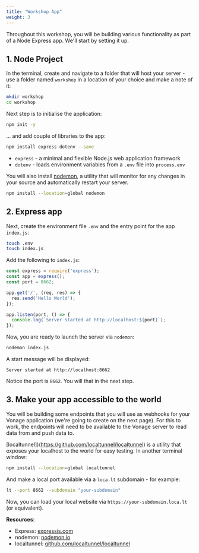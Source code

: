 ```yaml
---
title: "Workshop App"
weight: 3
---
```


Throughout this workshop, you will be building various functionality as part of a Node Express app. We'll start by setting it up.

## 1. Node Project

In the terminal, create and navigate to a folder that will host your server - use a folder named `workshop` in a location of your choice and make a note of it:

```sh
mkdir workshop
cd workshop
```

Next step is to initialise the application:

```sh
npm init -y
```

... and add couple of libraries to the app:

```sh
npm install express dotenv --save
```

- `express` - a minimal and flexible Node.js web application framework
- `dotenv` - loads environment variables from a `.env` file into `process.env`

You will also install [nodemon](https://nodemon.io/), a utility that will monitor for any changes in your source and automatically restart your server.

```sh
npm install --location=global nodemon
```


## 2. Express app

Next, create the environment file `.env` and the entry point for the app `index.js`:

```sh
touch .env
touch index.js
```

Add the following to `index.js`:

```js
const express = require('express');
const app = express();
const port = 8662;

app.get('/', (req, res) => {
  res.send('Hello World');
});

app.listen(port, () => {
  console.log(`Server started at http://localhost:${port}`);
});
```

Now, you are ready to launch the server via `nodemon`:

```sh
nodemon index.js
```

A start message will be displayed:

```text
Server started at http://localhost:8662
```

Notice the port is `8662`. You will that in the next step.

## 3. Make your app accessible to the world

You will be building some endpoints that you will use as webhooks for your Vonage application (we're going to create on the next page). For this to work, the endpoints will need to be available to the Vonage server to read data from and push data to.

[localtunnel])(https://github.com/localtunnel/localtunnel) is a utility that exposes your localhost to the world for easy testing. In another terminal window:

```sh
npm install --location=global localtunnel
```

And make a local port available via a `loca.lt` subdomain - for example:

```sh
lt --port 8662 --subdomain "your-subdomain"
```

Now, you can load your local website via `https://your-subdomain.loca.lt` (or equivalent).

**Resources**:

- Express: [expressjs.com](https://expressjs.com/)
- nodemon: [nodemon.io](https://nodemon.io/)
- localtunnel: [github.com/localtunnel/localtunnel](https://github.com/localtunnel/localtunnel)
